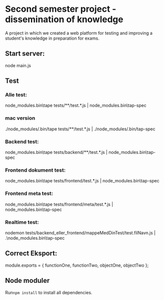 # Second semester project - dissemination of knowledge

A project in which we created a web platform for testing and improving a student's knowledge in preparation for exams.

## Start server:
node main.js

## Test
### Alle test:
node_modules\.bin\tape tests/**/test.*.js | node_modules\.bin\tap-spec
### mac version
./node_modules/.bin/tape tests/**/test.*.js | ./node_modules/.bin/tap-spec

### Backend test:
node_modules\.bin\tape tests/backend/**/test.*.js | node_modules\.bin\tap-spec

### Frontend dokument test:
node_modules\.bin\tape tests/frontend/test.*.js | node_modules\.bin\tap-spec

### Frontend meta test:
node_modules\.bin\tape tests/frontend/meta/test.*.js | node_modules\.bin\tap-spec

### Realtime test:
nodemon tests/backend_eller_frontend/mappeMedDinTest/test.filNavn.js | .\node_modules\.bin\tap-spec

## Correct Eksport:
module.exports = {
  functionOne,
  functionTwo,
  objectOne,
  objectTwo
};

## Node moduler
Run`npm install` to install all dependencies.

